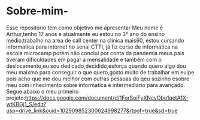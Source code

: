 # Sobre-mim-
Esse repositório tem como objetivo me apresentar
Meu nome é Arthur,tenho 17 anos e atualmente eu estou no 3º ano do ensino médio,trabalho na aréa de call center na clinica mais60, estou cursando informatica para internet no senai CTTI, já fiz curso de informatica na escola microcamp porém não conclui por conta da pandemia meus pais tiveram dificuldades em pagar a mensalidade e também com o deslocamento,eu sou dedicado,decidido,esforça quando quero algo dou meu maixmo para conseguir o que quero,gosto muito de trabalhar em euipe pois acho que me dou melhor com outras pessoas do qeu sozinho esobre meu com=nhecimento sobre informatica é intermediário para avançado.
Segue abaixo o meu primeiro projeto:https://docs.google.com/document/d/1ForSoiFyXNcvObo1qetA1X-wtKBGj1_S/edit?usp=drive_link&ouid=102909852300624998277&rtpof=true&sd=true
